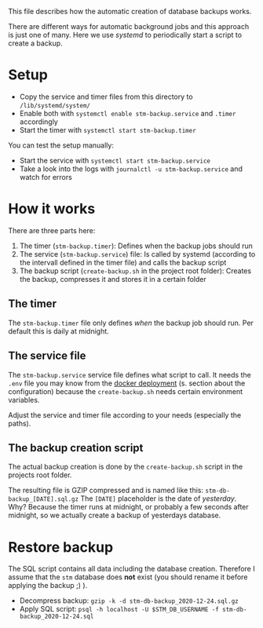 This file describes how the automatic creation of database backups works.

There are different ways for automatic background jobs and this approach is just one of many.
Here we use *systemd* to periodically start a script to create a backup.

# Setup

* Copy the service and timer files from this directory to `/lib/systemd/system/`
* Enable both with `systemctl enable stm-backup.service` and `.timer` accordingly
* Start the timer with `systemctl start stm-backup.timer`

You can test the setup manually:

* Start the service with `systemctl start stm-backup.service`
* Take a look into the logs with `journalctl -u stm-backup.service` and watch for errors

# How it works

There are three parts here:

1. The timer (`stm-backup.timer`): Defines when the backup jobs should run
3. The service (`stm-backup.service`) file: Is called by systemd (according to the intervall defined in the timer file) and calls the backup script
2. The backup script (`create-backup.sh` in the project root folder): Creates the backup, compresses it and stores it in a certain folder

## The timer
The `stm-backup.timer` file only defines *when* the backup job should run.
Per default this is daily at midnight.

## The service file
The `stm-backup.service` service file defines what script to call.
It needs the `.env` file you may know from the [docker deployment](server.md) (s. section about the configuration) because the `create-backup.sh` needs certain environment variables.

Adjust the service and timer file according to your needs (especially the paths).

## The backup creation script
The actual backup creation is done by the `create-backup.sh` script in the projects root folder.

The resulting file is GZIP compressed and is named like this: `stm-db-backup_[DATE].sql.gz`
The `[DATE]` placeholder is the date of *yesterday*.
Why? Because the timer runs at midnight, or probably a few seconds after midnight, so we actually create a backup of yesterdays database.

# Restore backup

The SQL script contains all data including the database creation.
Therefore I assume that the `stm` database does **not** exist (you should rename it before applying the backup ;) ).

* Decompress backup: `gzip -k -d stm-db-backup_2020-12-24.sql.gz`
* Apply SQL script: `psql -h localhost -U $STM_DB_USERNAME -f stm-db-backup_2020-12-24.sql`